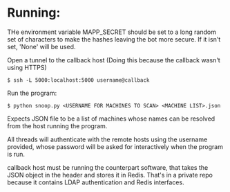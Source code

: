 # Running:

THe environment variable MAPP_SECRET should be set to a long random 
set of characters to make the hashes leaving the bot more secure.
If it isn't set, 'None' will be used.

Open a tunnel to the callback host (Doing this because the callback
wasn't using HTTPS)
```
$ ssh -L 5000:localhost:5000 username@callback
```

Run the program:
```
$ python snoop.py <USERNAME FOR MACHINES TO SCAN> <MACHINE LIST>.json
```

Expects JSON file to be a list of machines whose names can be resolved 
from the host running the program.

All threads will authenticate with the remote hosts using the username 
provided, whose password will be asked for interactively when the 
program is run.

callback host must be running the counterpart software, that takes the
JSON object in the header and stores it in Redis. That's in a private
repo because it contains LDAP authentication and Redis interfaces.
